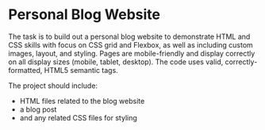# Personal Blog Website

The task is to build out a personal blog website to demonstrate HTML and CSS skills with focus on CSS grid and Flexbox, as well as including custom images, layout, and styling.
Pages are mobile-friendly and display correctly on all display sizes
(mobile, tablet, desktop).
The code uses valid, correctly-formatted, HTML5 semantic tags.

The project should include:

- HTML files related to the blog website
- a blog post
- and any related CSS files for styling